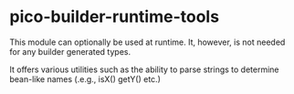 # pico-builder-runtime-tools

This module can optionally be used at runtime. It, however, is not needed for any builder generated types.

It offers various utilities such as the ability to parse strings to determine bean-like names (.e.g., isX() getY() etc.)
